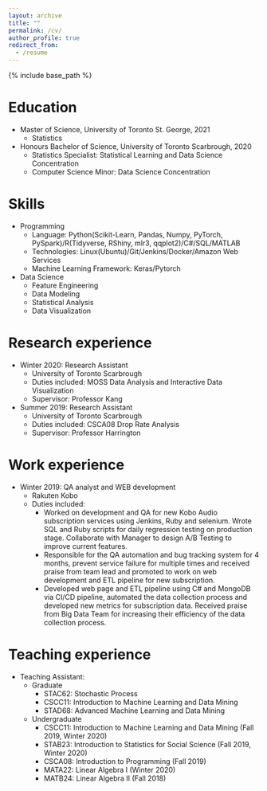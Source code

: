 ```yaml
---
layout: archive
title: ""
permalink: /cv/
author_profile: true
redirect_from:
  - /resume
---
```


{% include base_path %}

Education
======
* Master of Science, University of Toronto St. George, 2021
  * Statistics
* Honours Bachelor of Science, University of Toronto Scarbrough, 2020
  * Statistics Specialist: Statistical Learning and Data Science Concentration
  * Computer Science Minor: Data Science Concentration

Skills
======
* Programming
  * Language: Python(Scikit-Learn, Pandas, Numpy, PyTorch, PySpark)/R(Tidyverse, RShiny, mlr3, qqplot2)/C#/SQL/MATLAB
  * Technologies: Linux(Ubuntu)/Git/Jenkins/Docker/Amazon Web Services
  * Machine Learning Framework: Keras/Pytorch
* Data Science
  * Feature Engineering
  * Data Modeling
  * Statistical Analysis
  * Data Visualization

Research experience
======
* Winter 2020: Research Assistant
  * University of Toronto Scarbrough
  * Duties included: MOSS Data Analysis and Interactive Data Visualization
  * Supervisor: Professor Kang
* Summer 2019: Research Assistant
  * University of Toronto Scarbrough
  * Duties included: CSCA08 Drop Rate Analysis
  * Supervisor: Professor Harrington

Work experience
======
* Winter 2019: QA analyst and WEB development
  * Rakuten Kobo
  * Duties included: 
    * Worked on development and QA for new Kobo Audio subscription services using Jenkins, Ruby and selenium. Wrote SQL and Ruby scripts for daily regression testing on production stage. Collaborate with Manager to design A/B Testing to improve current features.
    * Responsible for the QA automation and bug tracking system for 4 months, prevent service failure for multiple times and received praise from team lead and promoted to work on web development and ETL pipeline for new subscription.
    * Developed web page and ETL pipeline using C\# and MongoDB via CI/CD pipeline, automated the data collection process and developed new metrics for subscription data. Received praise from Big Data Team for increasing their efficiency of the data collection process.

Teaching experience
======
* Teaching Assistant:
  * Graduate
    * STAC62: Stochastic Process
    * CSCC11: Introduction to Machine Learning and Data Mining
    * STAD68: Advanced Machine Learning and Data Mining
  * Undergraduate
    * CSCC11: Introduction to Machine Learning and Data Mining (Fall 2019, Winter 2020)
    * STAB23: Introduction to Statistics for Social Science (Fall 2019, Winter 2020)
    * CSCA08: Introduction to Programming (Fall 2019)
    * MATA22: Linear Algebra I (Winter 2020)
    * MATB24: Linear Algebra II (Fall 2018)

